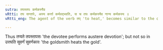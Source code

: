 ```yaml
---
sutra: तपस्तपः कर्मकस्यैव
vRtti: तप सन्तापे, अस्य कर्त्ता कर्मवद्भवति, स च तपः कर्मकस्यैव नान्य कर्मकस्य ॥
vRtti_eng: The agent of the verb तप् 'to heat,' becomes similar to the object, only when the object is the word तपस् itself.

---
```

Thus तप्यते तपस्तापसः 'the devotee performs austere devotion'; but not so in उत्तपति सुवर्णं सुवर्णकारः 'the goldsmith heats the gold'. 